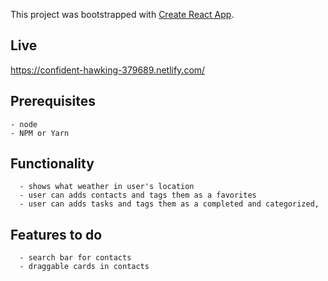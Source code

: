 This project was bootstrapped with [Create React App](https://github.com/facebook/create-react-app).

## Live 
 https://confident-hawking-379689.netlify.com/

## Prerequisites
```
- node
- NPM or Yarn
```

## Functionality
```
  - shows what weather in user's location
  - user can adds contacts and tags them as a favorites 
  - user can adds tasks and tags them as a completed and categorized,
```

## Features to do
```
  - search bar for contacts
  - draggable cards in contacts
```
